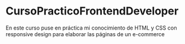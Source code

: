# CursoPracticoFrontendDeveloper
En este curso puse en práctica mi conocimiento de HTML y CSS con responsive design para elaborar las páginas de un e-commerce 
